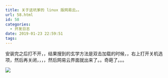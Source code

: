 ```yaml
---
title: 关于这坑爹的 linux 版网易云。。
url: 58.html
id: 58
categories:
  - 开发日志
date: 2019-01-23 22:59:51
tags:
---
```


安装完之后打不开，，结果搜到的玄学方法是双击加载的时候，，右上打开关机选项，然后再关闭，，，，然后网易云界面就出来了。。奇葩了。。。

![](/img/post/81062782_p0.jpg)
